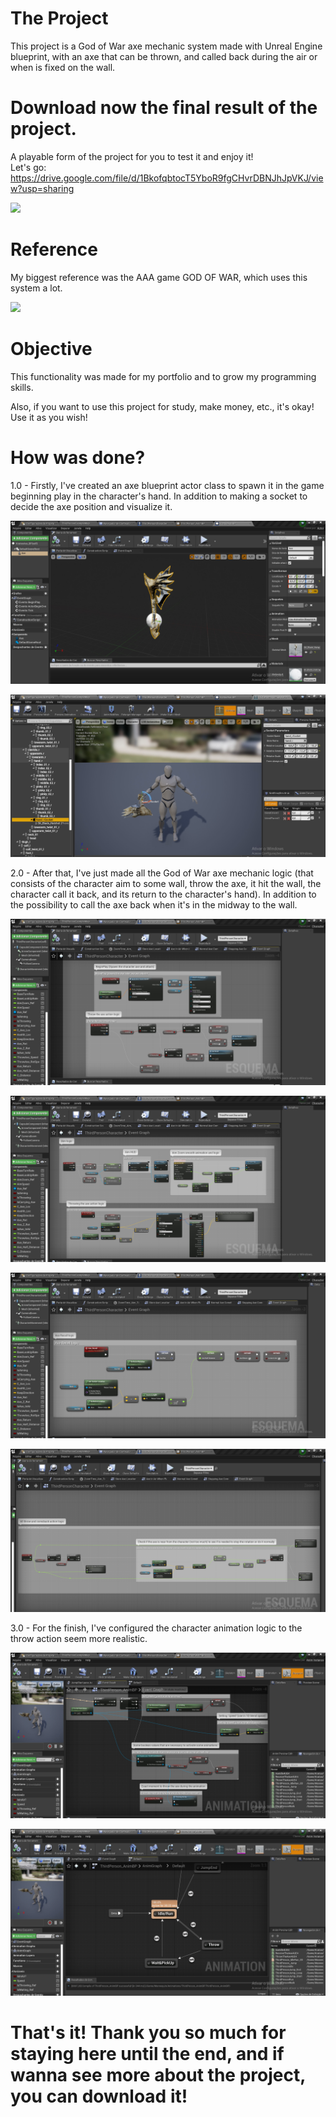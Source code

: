 # The Project

This project is a God of War axe mechanic system made with Unreal Engine blueprint, with an axe that can be thrown, and called back during the air or when is fixed on the wall.
# Download now the final result of the project.
A playable form of the project for you to test it and enjoy it! \
Let's go: https://drive.google.com/file/d/1BkofqbtocT5YboR9fgCHvrDBNJhJpVKJ/view?usp=sharing

![](https://github.com/KaykyDeSouzaDias/GodOfWar-AxeMechanic-System-Unreal-Blueprint/blob/main/Imgs%20%26%20GIFs/GameplayGIF.gif)

# Reference

My biggest reference was the AAA game GOD OF WAR, which uses this system a lot.

![](https://github.com/KaykyDeSouzaDias/GodOfWar-AxeMechanic-System-Unreal-Blueprint/blob/main/Imgs%20%26%20GIFs/ExampleGameplayGIF.gif)

# Objective
This functionality was made for my portfolio and to grow my programming skills.

Also, if you want to use this project for study, make money, etc., it's okay! Use it as you wish!

# How was done?

1.0 - Firstly, I've created an axe blueprint actor class to spawn it in the game beginning play in the character's hand. In addition to making a socket to decide the axe position and visualize it.

![](https://github.com/KaykyDeSouzaDias/GodOfWar-AxeMechanic-System-Unreal-Blueprint/blob/main/Imgs%20%26%20GIFs/Image00.JPG)

![](https://github.com/KaykyDeSouzaDias/GodOfWar-AxeMechanic-System-Unreal-Blueprint/blob/main/Imgs%20%26%20GIFs/Image001.JPG)

2.0 - After that, I've just made all the God of War axe mechanic logic (that consists of the character aim to some wall, throw the axe, it hit the wall, the character call it back, and its return to the character's hand). In addition to the possibility to call the axe back when it's in the midway to the wall.

![](https://github.com/KaykyDeSouzaDias/GodOfWar-AxeMechanic-System-Unreal-Blueprint/blob/main/Imgs%20%26%20GIFs/Image01.JPG)

![](https://github.com/KaykyDeSouzaDias/GodOfWar-AxeMechanic-System-Unreal-Blueprint/blob/main/Imgs%20%26%20GIFs/Image02.JPG)

![](https://github.com/KaykyDeSouzaDias/GodOfWar-AxeMechanic-System-Unreal-Blueprint/blob/main/Imgs%20%26%20GIFs/Image03.JPG)

![](https://github.com/KaykyDeSouzaDias/GodOfWar-AxeMechanic-System-Unreal-Blueprint/blob/main/Imgs%20%26%20GIFs/Image04.JPG)

3.0 - For the finish, I've configured the character animation logic to the throw action seem more realistic.

![](https://github.com/KaykyDeSouzaDias/GodOfWar-AxeMechanic-System-Unreal-Blueprint/blob/main/Imgs%20%26%20GIFs/Image05.JPG)

![](https://github.com/KaykyDeSouzaDias/GodOfWar-AxeMechanic-System-Unreal-Blueprint/blob/main/Imgs%20%26%20GIFs/Image06.JPG)

# That's it! Thank you so much for staying here until the end, and if wanna see more about the project, you can download it!
